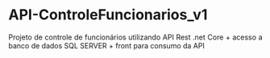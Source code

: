 # API-ControleFuncionarios_v1
<p align="justify"> Projeto de controle de funcionários utilizando API Rest .net Core + acesso a banco de dados SQL SERVER + front para consumo da API </p>
